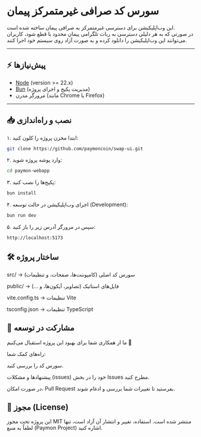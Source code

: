 # سورس کد صرافی غیرمتمرکز پیمان

این وب‌اپلیکیشن برای دسترسی غیرمتمرکز به صرافی پیمان ساخته شده است.  
در صورتی که به هر دلیلی دسترسی به ربات تلگرامی پیمان محدود یا قطع شود، کاربران می‌توانند این وب‌اپلیکیشن را دانلود کرده و به صورت آزاد روی سیستم خود اجرا کنند.

---

## ⚡️ پیش‌نیازها

- [Node](https://nodejs.org) (version >= 22.x)
- [Bun](https://bun.sh/) (مدیریت پکیج و اجرای پروژه)
- مرورگر مدرن (مانند Chrome یا Firefox)

---

## 📥 نصب و راه‌اندازی

۱. ابتدا مخزن پروژه را کلون کنید:

```bash
git clone https://github.com/paymoncoin/swap-ui.git
```


۲. وارد پوشه پروژه شوید:

```bash
cd paymon-webapp
```

۳. پکیج‌ها را نصب کنید:

```bash
bun install
```

۴. اجرای وب‌اپلیکیشن در حالت توسعه (Development):

```bash
bun run dev
```

۵. سپس در مرورگر آدرس زیر را باز کنید:

```bash
http://localhost:5173
```

## 🛠 ساختار پروژه

src/ → سورس کد اصلی (کامپوننت‌ها، صفحات، و تنظیمات)

public/ → فایل‌های استاتیک (تصاویر، آیکون‌ها، و ...)

vite.config.ts → تنظیمات Vite

tsconfig.json → تنظیمات TypeScript

## 🤝 مشارکت در توسعه
ما از همکاری شما برای بهبود این پروژه استقبال می‌کنیم 🚀

راه‌های کمک شما:

سورس کد را بررسی کنید.

پیشنهادها و مشکلات (issues) خود را در بخش Issues
 مطرح کنید.

در صورت امکان، Pull Request بفرستید تا تغییرات شما بررسی و ادغام شوند.

## 📜 مجوز (License)

این پروژه تحت مجوز MIT منتشر شده است.
استفاده، تغییر و انتشار آن آزاد است، تنها لطفاً به منبع (Paymon Project) اشاره کنید.


